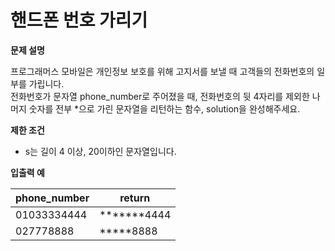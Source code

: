 # 핸드폰 번호 가리기

**문제 설명**

프로그래머스 모바일은 개인정보 보호를 위해 고지서를 보낼 때 고객들의 전화번호의 일부를 가립니다.   
전화번호가 문자열 phone_number로 주어졌을 때, 전화번호의 뒷 4자리를 제외한 나머지 숫자를 전부 *으로 가린 문자열을 리턴하는 함수, solution을 완성해주세요.

**제한 조건**

- s는 길이 4 이상, 20이하인 문자열입니다.

**입출력 예**

phone_number|	return
---|---
01033334444	|*******4444
027778888	|*****8888
